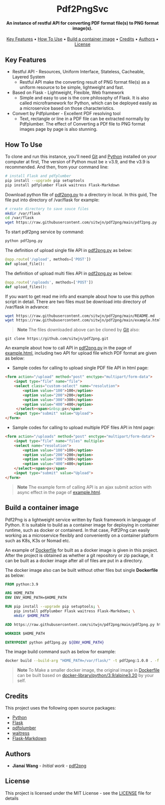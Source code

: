 
<h1 align="center">
  Pdf2PngSvc
  <br>
</h1>

<h4 align="center">An instance of restful API for converting PDF format file(s) to PNG format image(s).</h4>

<p align="center">
  <a href="#key-features">Key Features</a> •
  <a href="#how-to-use">How To Use</a> •
  <a href="#build-a-container-image">Build a container image</a> •
  <a href="#credits">Credits</a> •
  <a href="#authors">Authors</a> •
  <a href="#license">License</a>
</p>

## Key Features

* Restful API - Resources, Uniform Interface, Stateless, Cacheable, Layered System
  - Restful API make the converting result of PNG format file(s) as a uniform resource to be simple, lightweight and fast.
* Based on Flask - Lightweight, Flexible, Web framework
  - Simple and easy to use is the core philosophy of Flask. It is also called microframework for  Python, which can be deployed easily as a microservice based on those characteristics.
* Convert by Pdfplumber - Excellent PDF resolving tool
  - Text, rectangle or line in a PDF file can be extracted normally by Pdfplumber. The effect of Converting a PDf file to PNG format images page by page is also stunning.

## How To Use

To clone and run this instance, you'll need [Git](https://git-scm.com) and [Python](https://www.python.org/downloads/)  installed on your computer at first, The version of Python must be ≥ v3.9, and the v3.9 is recommended. And then, from your command line:

``` bash
# install Flask and pdfplumber
pip install --upgrade pip setuptools
pip install pdfplumber Flask waitress Flask-Markdown
```

Download python file of [pdf2png.py](https://github.com/sitwjn/pdf2png/blob/main/pdf2png.py) to a directory in local. In this guid, The file put into directory of /var/flask for example:

``` bash
# create directory to save souce files
mkdir /var/flask
cd /var/flask
wget https://raw.githubusercontent.com/sitwjn/pdf2png/main/pdf2png.py 
```

To start pdf2png service by command:

``` bash
python pdf2png.py
```

The definition of upload single file API in [pdf2png.py](https://github.com/sitwjn/pdf2png/blob/main/pdf2png.py) as below:

``` python
@app.route('/upload', methods=['POST'])
def upload_file():
```

The definition of upload multi files API in [pdf2png.py](https://github.com/sitwjn/pdf2png/blob/main/pdf2png.py) as below:

``` python
@app.route('/uploads', methods=['POST'])
def upload_files():
```

If you want to get read me info and example about how to use this python script in detail. There are two files must be download into directory of /var/flask in advance:

``` bash
wget https://raw.githubusercontent.com/sitwjn/pdf2png/main/README.md
wget https://raw.githubusercontent.com/sitwjn/pdf2png/main/example.html
```

> **Note**
> The files downloaded above can be cloned by [Git](https://git-scm.com) also:

``` git
git clone https://github.com/sitwjn/pdf2png.git
```

An example about how to call API in [pdf2png.py](https://github.com/sitwjn/pdf2png/blob/main/pdf2png.py) in the page of [example.html](https://github.com/sitwjn/pdf2png/blob/main/example.html), including two API for upload file which PDF format are given as below:

- Sample codes for calling to upload single PDF file API in html page:

``` html
<form action="/upload" method="post" enctype="multipart/form-data">
	<input type="file" name="file">
	<select class="custom-select" name="resolution">
		<option value="100">100</option>
		<option value="200">200</option>
		<option value="300">300</option>
		<option value="400">400</option>
	 </select><span>&nbsp;px</span>
	<input type="submit" value="Upload">
</form>
```

- Sample codes for calling to upload multiple PDF files API in html page:

``` html
<form action="/uploads" method="post" enctype="multipart/form-data">
	<input type="file" name="files" multiple>
	<select name="resolution">
		<option value="100">100</option>
		<option value="200">200</option>
		<option value="300">300</option>
		<option value="400">400</option>
	</select><span>px</span>
	<input type="submit" value="Upload">
</form>
```

> **Note**
> The example form of calling API is an ajax submit action with async effect in the page of [example.html](https://github.com/sitwjn/pdf2png/blob/main/example.html).

## Build a container image

Pdf2Png is a lightweight service written by flask framework in language of Python. It is suitable to build as a container image for deploying in container runtime, such as docker or containerd. In that case, Pdf2Png can easily working as a microservice flexibly and conveniently on a container platform such as K8s, K3s or Nomad etc.

An example of [Dockerfile](https://github.com/sitwjn/pdf2png/blob/main/Dockerfile) for built as a docker image is given in this project. After the project is obtained as whether a git repository or zip package, it can be built as a docker image after all of files are put in a directory.

The docker image also can be built without other files but single **Dockerfile** as below:

``` dockerfile
FROM python:3.9

ARG HOME_PATH
ENV ENV_HOME_PATH=$HOME_PATH

RUN pip install --upgrade pip setuptools; \
    pip install pdfplumber Flask waitress Flask-Markdown; \
    mkdir $HOME_PATH

ADD https://raw.githubusercontent.com/sitwjn/pdf2png/main/pdf2png.py https://raw.githubusercontent.com/sitwjn/pdf2png/main/README.md https://raw.githubusercontent.com/sitwjn/pdf2png/main/example.html $HOME_PATH

WORKDIR $HOME_PATH

ENTRYPOINT python pdf2png.py ${ENV_HOME_PATH}
```

The image build command such as below for example:

``` bash
docker build --build-arg "HOME_PATH=/var/flask/" -t pdf2png:1.0.0 . -f Dockerfile
```

> **Note**
> To Make a smaller docker image, the original image in [Dockerfile](https://github.com/sitwjn/pdf2png/blob/main/Dockerfile) can be built based on [docker-library/python/3.9/alpine3.20](https://github.com/docker-library/python/blob/master/3.9/alpine3.20/Dockerfile) by your self.

## Credits

This project uses the following open source packages:

- [Python](https://www.python.org/downloads/)
- [Flask](https://flask.palletsprojects.com/)
- [pdfplumber](https://pypi.org/project/pdfplumber/)
- [waitress](https://pypi.org/project/waitress/)
- [Flask-Markdown](https://pythonhosted.org/Flask-Markdown/)

## Authors

* **Jianai Wang** - *Initial work* - [pdf2png](https://github.com/sitwjn/pdf2png)

## License

This project is licensed under the MIT License - see the [LICENSE](https://github.com/sitwjn/pdf2png/blob/main/LICENSE) file for details

